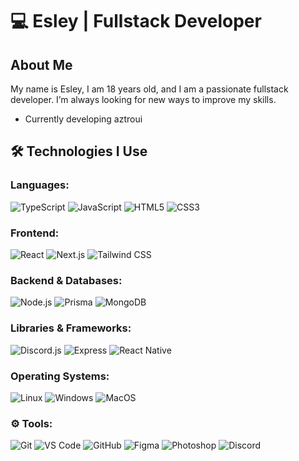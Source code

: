 # 💻 Esley | Fullstack Developer

## About Me  
My name is Esley, I am 18 years old, and I am a passionate fullstack developer. I’m always looking for new ways to improve my skills.

- Currently developing aztroui

## 🛠️ Technologies I Use  

### Languages:  
![TypeScript](https://img.shields.io/badge/-TypeScript-3178C6?style=flat-square&logo=typescript&logoColor=white) ![JavaScript](https://img.shields.io/badge/-JavaScript-F7DF1E?style=flat-square&logo=javascript&logoColor=black) ![HTML5](https://img.shields.io/badge/-HTML5-E34F26?style=flat-square&logo=html5&logoColor=white) ![CSS3](https://img.shields.io/badge/-CSS3-1572B6?style=flat-square&logo=css3&logoColor=white)  

### Frontend:  
![React](https://img.shields.io/badge/-React-61DAFB?style=flat-square&logo=react&logoColor=black) ![Next.js](https://img.shields.io/badge/-Next.js-000000?style=flat-square&logo=next.js&logoColor=white) ![Tailwind CSS](https://img.shields.io/badge/-Tailwind%20CSS-06B6D4?style=flat-square&logo=tailwind-css&logoColor=white)  

### Backend & Databases:  
![Node.js](https://img.shields.io/badge/-Node.js-339933?style=flat-square&logo=node.js&logoColor=white) ![Prisma](https://img.shields.io/badge/-Prisma-2D3748?style=flat-square&logo=prisma&logoColor=white) ![MongoDB](https://img.shields.io/badge/-MongoDB-47A248?style=flat-square&logo=mongodb&logoColor=white)  

### Libraries & Frameworks:  
![Discord.js](https://img.shields.io/badge/-Discord.js-5865F2?style=flat-square&logo=discord&logoColor=white) ![Express](https://img.shields.io/badge/-Express-000000?style=flat-square&logo=express&logoColor=white) ![React Native](https://img.shields.io/badge/-React%20Native-61DAFB?style=flat-square&logo=react&logoColor=black)  

### Operating Systems:  
![Linux](https://img.shields.io/badge/-Linux-FCC624?style=flat-square&logo=linux&logoColor=black) ![Windows](https://img.shields.io/badge/-Windows-0078D4?style=flat-square&logo=windows&logoColor=white) ![MacOS](https://img.shields.io/badge/-macOS-000000?style=flat-square&logo=apple&logoColor=white)

### ⚙️ Tools:  
![Git](https://img.shields.io/badge/-Git-F05032?style=flat-square&logo=git&logoColor=white) ![VS Code](https://img.shields.io/badge/-VS%20Code-007ACC?style=flat-square&logo=visual-studio-code&logoColor=white) ![GitHub](https://img.shields.io/badge/-GitHub-181717?style=flat-square&logo=github&logoColor=white) ![Figma](https://img.shields.io/badge/-Figma-F24E1E?style=flat-square&logo=figma&logoColor=white) ![Photoshop](https://img.shields.io/badge/-Photoshop-31A8FF?style=flat-square&logo=adobe-photoshop&logoColor=white) ![Discord](https://img.shields.io/badge/-Discord-5865F2?style=flat-square&logo=discord&logoColor=white)
